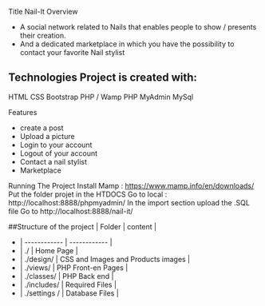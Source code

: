 
Title
Nail-It
Overview
- A social network related to Nails that enables people to show / presents their creation.
- And a dedicated marketplace in which you have the possibility to contact your favorite Nail stylist

## Technologies Project is created with: 
HTML 
CSS
Bootstrap 
PHP / Wamp
PHP MyAdmin
MySql


Features
- create a post 
- Upload a picture
- Login to your account
- Logout of your account
- Contact a nail stylist
- Marketplace 

Running The Project
Install Mamp  : https://www.mamp.info/en/downloads/
Put the folder projet in the HTDOCS
Go to local : http://localhost:8888/phpmyadmin/
In the import section upload the .SQL file
Go to http://localhost:8888/nail-it/


##Structure of the project | Folder  | content  |
- | ------------ | ------------ |
- | ./  | Home Page |
- | ./design/  | CSS and Images and Products images |
- | ./views/  | PHP Front-en Pages  |
- | ./classes/  | PHP Back end  |
- | ./includes/  | Required Files  |
- | ./settings /  | Database Files  |

